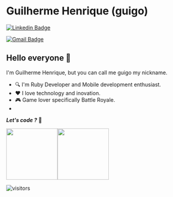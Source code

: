 # Guilherme Henrique (guigo)
[![Linkedin Badge](https://img.shields.io/badge/-GuilhermeHenrique-blue?style=flat-square&logo=Linkedin&logoColor=white&link=https://www.linkedin.com/in/guilherme-henrique-14408957/)](https://www.linkedin.com/in/guilherme-henrique-14408957/) 

[![Gmail Badge](https://img.shields.io/badge/-Guilherme.tr.silva@gmail.com-c14438?style=flat-square&logo=Gmail&logoColor=white&link=mailto:guilherme.tr.silva@gmail.com)](mailto:Guilherme.tr.silva@gmail.com)

## Hello everyone 👋

I'm Guilherme Henrique, but you can call me guigo my nickname.

- :mag:  I'm Ruby Developer and Mobile development enthusiast. 
- :heart:  I love technology and inovation. 
- :video_game:  Game lover specifically Battle Royale. 
- 


_**Let's code ?**_ :rocket:



<img align="" height="137px" src="https://github-readme-stats.vercel.app/api?username=guigo&hide_title=true&hide_border=true&show_icons=true&include_all_commits=true&line_height=21&bg_color=0,EC6C6C,FFD479,FFFC79,73FA79&theme=graywhite" /><!-- wi*quL3fcV --><img align="" height="137px" src="https://github-readme-stats.vercel.app/api/top-langs/?username=guigo&hide_title=true&hide_border=true&layout=compact&bg_color=0,73FA79,73FDFF,D783FF&theme=graywhite" />



![visitors](https://visitor-badge.glitch.me/badge?page_id=guigo/guigo)

